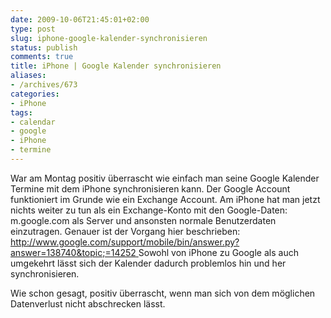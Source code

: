 ```yaml
---
date: 2009-10-06T21:45:01+02:00
type: post
slug: iphone-google-kalender-synchronisieren
status: publish
comments: true
title: iPhone | Google Kalender synchronisieren
aliases:
- /archives/673
categories:
- iPhone
tags:
- calendar
- google
- iPhone
- termine
---
```


War am Montag positiv überrascht wie einfach man seine Google Kalender Termine mit dem iPhone synchronisieren kann.
Der Google Account funktioniert im Grunde wie ein Exchange Account.
Am iPhone hat man jetzt nichts weiter zu tun als ein Exchange-Konto mit den Google-Daten:
m.google.com als Server und ansonsten normale Benutzerdaten einzutragen.
Genauer ist der Vorgang hier beschrieben:
[http://www.google.com/support/mobile/bin/answer.py?answer=138740&topic;=14252 ](http://http://www.google.com/support/mobile/bin/answer.py?answer=138740&topic=14252)
Sowohl von iPhone zu Google als auch umgekehrt lässt sich der Kalender dadurch problemlos hin und her synchronisieren.

Wie schon gesagt, positiv überrascht, wenn man sich von dem möglichen Datenverlust nicht abschrecken lässt.

